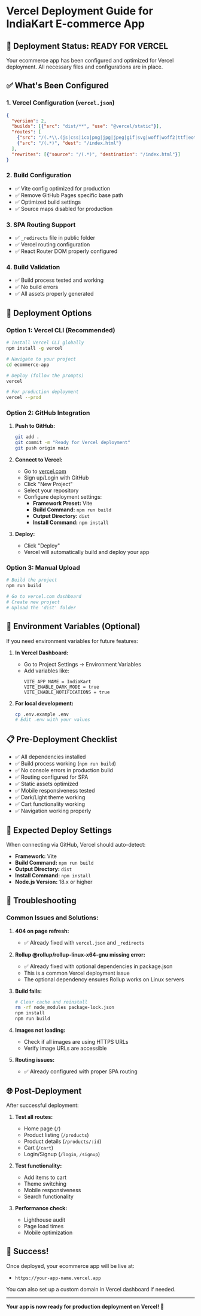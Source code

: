 # Vercel Deployment Guide for IndiaKart E-commerce App

## 🚀 Deployment Status: READY FOR VERCEL

Your ecommerce app has been configured and optimized for Vercel deployment. All necessary files and configurations are in place.

## ✅ What's Been Configured

### 1. Vercel Configuration (`vercel.json`)
```json
{
  "version": 2,
  "builds": [{"src": "dist/**", "use": "@vercel/static"}],
  "routes": [
    {"src": "/(.*\\.(js|css|ico|png|jpg|jpeg|gif|svg|woff|woff2|ttf|eot))", "dest": "/$1"},
    {"src": "/(.*)", "dest": "/index.html"}
  ],
  "rewrites": [{"source": "/(.*)", "destination": "/index.html"}]
}
```

### 2. Build Configuration
- ✅ Vite config optimized for production
- ✅ Remove GitHub Pages specific base path
- ✅ Optimized build settings
- ✅ Source maps disabled for production

### 3. SPA Routing Support
- ✅ `_redirects` file in public folder
- ✅ Vercel routing configuration
- ✅ React Router DOM properly configured

### 4. Build Validation
- ✅ Build process tested and working
- ✅ No build errors
- ✅ All assets properly generated

## 🚀 Deployment Options

### Option 1: Vercel CLI (Recommended)
```bash
# Install Vercel CLI globally
npm install -g vercel

# Navigate to your project
cd ecommerce-app

# Deploy (follow the prompts)
vercel

# For production deployment
vercel --prod
```

### Option 2: GitHub Integration
1. **Push to GitHub:**
   ```bash
   git add .
   git commit -m "Ready for Vercel deployment"
   git push origin main
   ```

2. **Connect to Vercel:**
   - Go to [vercel.com](https://vercel.com)
   - Sign up/Login with GitHub
   - Click "New Project"
   - Select your repository
   - Configure deployment settings:
     - **Framework Preset:** Vite
     - **Build Command:** `npm run build`
     - **Output Directory:** `dist`
     - **Install Command:** `npm install`

3. **Deploy:**
   - Click "Deploy"
   - Vercel will automatically build and deploy your app

### Option 3: Manual Upload
```bash
# Build the project
npm run build

# Go to vercel.com dashboard
# Create new project
# Upload the 'dist' folder
```

## 🔧 Environment Variables (Optional)

If you need environment variables for future features:

1. **In Vercel Dashboard:**
   - Go to Project Settings → Environment Variables
   - Add variables like:
     ```
     VITE_APP_NAME = IndiaKart
     VITE_ENABLE_DARK_MODE = true
     VITE_ENABLE_NOTIFICATIONS = true
     ```

2. **For local development:**
   ```bash
   cp .env.example .env
   # Edit .env with your values
   ```

## 📋 Pre-Deployment Checklist

- ✅ All dependencies installed
- ✅ Build process working (`npm run build`)
- ✅ No console errors in production build
- ✅ Routing configured for SPA
- ✅ Static assets optimized
- ✅ Mobile responsiveness tested
- ✅ Dark/Light theme working
- ✅ Cart functionality working
- ✅ Navigation working properly

## 🎯 Expected Deploy Settings

When connecting via GitHub, Vercel should auto-detect:
- **Framework:** Vite
- **Build Command:** `npm run build` 
- **Output Directory:** `dist`
- **Install Command:** `npm install`
- **Node.js Version:** 18.x or higher

## 🚨 Troubleshooting

### Common Issues and Solutions:

1. **404 on page refresh:**
   - ✅ Already fixed with `vercel.json` and `_redirects`

2. **Rollup @rollup/rollup-linux-x64-gnu missing error:**
   - ✅ Already fixed with optional dependencies in package.json
   - This is a common Vercel deployment issue
   - The optional dependency ensures Rollup works on Linux servers

3. **Build fails:**
   ```bash
   # Clear cache and reinstall
   rm -rf node_modules package-lock.json
   npm install
   npm run build
   ```

4. **Images not loading:**
   - Check if all images are using HTTPS URLs
   - Verify image URLs are accessible

5. **Routing issues:**
   - ✅ Already configured with proper SPA routing

## 🌐 Post-Deployment

After successful deployment:

1. **Test all routes:**
   - Home page (`/`)
   - Product listing (`/products`)
   - Product details (`/products/:id`)
   - Cart (`/cart`)
   - Login/Signup (`/login`, `/signup`)

2. **Test functionality:**
   - Add items to cart
   - Theme switching
   - Mobile responsiveness
   - Search functionality

3. **Performance check:**
   - Lighthouse audit
   - Page load times
   - Mobile optimization

## 🎉 Success!

Once deployed, your ecommerce app will be live at:
- `https://your-app-name.vercel.app`

You can also set up a custom domain in Vercel dashboard if needed.

---

**Your app is now ready for production deployment on Vercel! 🚀**